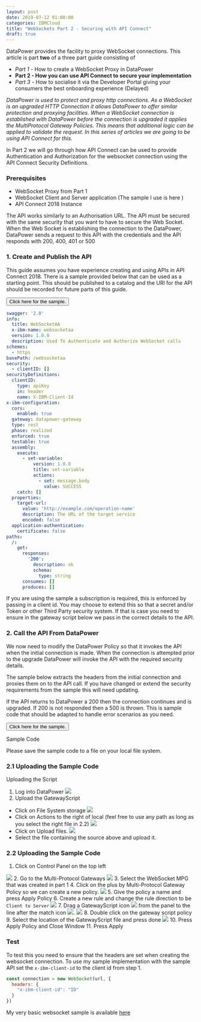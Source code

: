 ```yaml
---
layout: post
date: 2019-07-12 01:00:00
categories: IBMCloud
title: "WebSockets Part 2 - Securing with API Connect"
draft: true
---
```


DataPower provides the facility to proxy WebSocket connections. This article is part **two** of a three part guide consisting of

* *Part 1* - How to create a WebSocket Proxy in DataPower
* **Part 2 - How you can use API Connect to secure your implementation**
* *Part 3* - How to socialise it via the Developer Portal giving your consumers the best onboarding experience (Delayed)

*DataPower is used to protect and proxy http connections. As a WebSocket is an upgraded HTTP Connection it allows DataPower to offer similar protection and proxying facilities. When a WebSocket connection is established with DataPower before the connection is upgraded it applies the MultiProtocol Gateway Policies. This means that additional logic can be applied to validate the request. In this series of articles we are going to be using API Connect for this.*

In Part 2 we will go through how API Connect can be used to provide Authentication and Authorization for the websocket connection using the API Connect Security Definitions.

### Prerequisites
* WebSocket Proxy from Part 1
* WebSocket Client and Server application (The sample I use is here  [](https://github.com/ChrisPhillips-cminion/PlayingWithWebSockets) )
* API Connect 2018 Instance

The API works similarly to an Authorisation URL. The API must be secured with the same security that you want to have to secure the Web Socket. When the Web Socket is establishing the connection to the DataPower, DataPower sends a request to this API with the credentials and the API responds with 200, 400, 401 or 500

### 1. Create and Publish the API

This guide assumes you have experience creating and using APIs in API Connect 2018. There is a sample provided below that can be used as a starting point.  This should be published to a catalog and the URl for the API should be recorded for future parts of this guide.


<button class="collapsible" id="yaml">Click here for the sample.</button>

<div class="content" id="yamldata" markdown="1">



```yaml
swagger: '2.0'
info:
  title: WebSocketAA
  x-ibm-name: websocketaa
  version: 1.0.0
  description: Used To Authenticate and Authorize WebSocket calls
schemes:
  - https
basePath: /websocketaa
security:
  - clientID: []
securityDefinitions:
  clientID:
    type: apiKey
    in: header
    name: X-IBM-Client-Id
x-ibm-configuration:
  cors:
    enabled: true
  gateway: datapower-gateway
  type: rest
  phase: realized
  enforced: true
  testable: true
  assembly:
    execute:
      - set-variable:
          version: 1.0.0
          title: set-variable
          actions:
            - set: message.body
              value: SUCCESS
    catch: []
  properties:
    target-url:
      value: 'http://example.com/operation-name'
      description: The URL of the target service
      encoded: false
  application-authentication:
    certificate: false
paths:
  /:
    get:
      responses:
        '200':
          description: ok
          schema:
            type: string
      consumes: []
      produces: []
```

</div>

If you are using the sample a subscription is required, this is enforced by passing in a client id. You may choose to extend this so that a secret and/or Token or other Third Party security system. If that is case you need  to ensure in the gateway script below we pass in the correct details to the API.

### 2. Call the API From DataPower
We now need to modify the DataPower Policy so that it invokes the API when the initial connection is made.  When the connection is attempted prior to the upgrade DataPower will invoke the API with the required security details.

The sample below extracts the headers from the initial connection and proxies them on to the API call. If you have changed or extend the security requirements from the sample this will need updating.

If the API returns to DataPower a 200 then the connection continues and is upgraded. If 200 is not responded then a 500 is thrown. This is sample code that should be adapted to handle error scenarios as you need.


<button class="collapsible" id="js">Click here for the sample.</button>

<div class="content" id="jsdata" markdown="1">

 Sample Code

</div>

Please save the sample code to a file on your local file system.

### 2.1 Uploading the Sample Code

Uploading the Script

1. Log into DataPower
![](/images/2019-07-04-WebSocketspt1-1.png)
2. Upload the GatewayScript
* Click on File System storage
![](/images/2019-07-08-1.png)
* Click on Actions to the right of local (feel free to use any path as long as you select the right file in 2.2)
![](/images/2019-07-08-2.png)
* Click on Upload files.
![](/images/2019-07-08-3.png)
* Select the file containing the source above and upload it.

### 2.2 Uploading the Sample Code
1. Click on Control Panel on the top left

![](/images/2019-07-08-0.png)
2. Go to the Multi-Protocol Gateways
![](/images/2019-07-04-WebSocketspt1-2.png)
3. Select the WebSocket MPG that was created in part 1
4. Click on the plus by Multi-Protocol Gateway Policy so we can create a new policy.
![](/images/2019-07-08-4.png)
5. Give the policy a name and press Apply Policy
6. Create a new rule and change the rule direction to be `Client to Server`
![](/images/2019-07-08-5.png)
7. Drag a GatewayScript icon ![](/images/2019-07-08-gw.png) from the panel to the line after the match icon ![](/images/2019-07-08-m.png).
![](/images/2019-07-08-6.png)
8. Double click on the gateway script policy
9. Select the location of the GatewayScript file and press done
![](/images/2019-07-08-8.png)
10. Press Apply Policy and Close Window
11. Press Apply
### Test
To test this you need to ensure that the headers are set when creating the websocket connection. To use my sample implementation with the sample API set the `x-ibm-client-id` to the client id from step 1.

```javascript
const connection = new WebSocket(url, {
  headers: {
    "x-ibm-client-id": "ID"
  }
})
```
My very basic websocket sample is available [here](https://github.com/ChrisPhillips-cminion/PlayingWithWebSockets)
